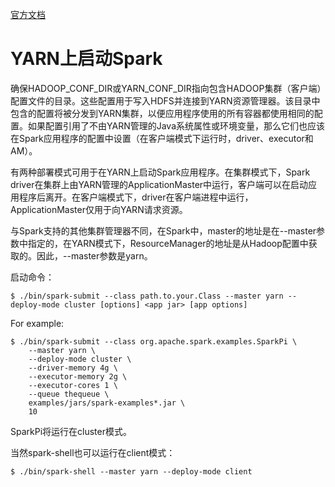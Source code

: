 [官方文档](https://spark.apache.org/docs/latest/running-on-yarn.html)

# YARN上启动Spark

确保HADOOP_CONF_DIR或YARN_CONF_DIR指向包含HADOOP集群（客户端）配置文件的目录。这些配置用于写入HDFS并连接到YARN资源管理器。该目录中包含的配置将被分发到YARN集群，以便应用程序使用的所有容器都使用相同的配置。如果配置引用了不由YARN管理的Java系统属性或环境变量，那么它们也应该在Spark应用程序的配置中设置（在客户端模式下运行时，driver、executor和AM）。



有两种部署模式可用于在YARN上启动Spark应用程序。在集群模式下，Spark driver在集群上由YARN管理的ApplicationMaster中运行，客户端可以在启动应用程序后离开。在客户端模式下，driver在客户端进程中运行，ApplicationMaster仅用于向YARN请求资源。



与Spark支持的其他集群管理器不同，在Spark中，master的地址是在--master参数中指定的，在YARN模式下，ResourceManager的地址是从Hadoop配置中获取的。因此，--master参数是yarn。

启动命令：

```
$ ./bin/spark-submit --class path.to.your.Class --master yarn --deploy-mode cluster [options] <app jar> [app options]
```

For example:

```shell
$ ./bin/spark-submit --class org.apache.spark.examples.SparkPi \
    --master yarn \
    --deploy-mode cluster \
    --driver-memory 4g \
    --executor-memory 2g \
    --executor-cores 1 \
    --queue thequeue \
    examples/jars/spark-examples*.jar \
    10
```

SparkPi将运行在cluster模式。

当然spark-shell也可以运行在client模式：

```
$ ./bin/spark-shell --master yarn --deploy-mode client
```